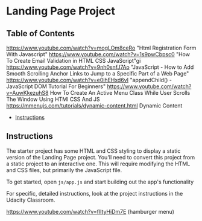 # Landing Page Project

## Table of Contents

https://www.youtube.com/watch?v=mogLOm8ceRo "Html Registration Form With Javascript"
https://www.youtube.com/watch?v=1s9pwCbpsc0 "How To Create Email Validation in HTML CSS JavaScript"gi
https://www.youtube.com/watch?v=9nh0snfJ7Ao "JavaScript - How to Add Smooth Scrolling Anchor Links to Jump to a Specific Part of a Web Page"
https://www.youtube.com/watch?v=e0ihEHxd6vI "appendChild() - JavaScript DOM Tutorial For Beginners"
https://www.youtube.com/watch?v=AuwKkezuhS8 How To Create An Active Menu Class While User Scrolls The Window Using HTMl CSS And JS
https://mmenujs.com/tutorials/dynamic-content.html Dynamic Content

- [Instructions](#instructions)

## Instructions

The starter project has some HTML and CSS styling to display a static version of the Landing Page project. You'll need to convert this project from a static project to an interactive one. This will require modifying the HTML and CSS files, but primarily the JavaScript file.

To get started, open `js/app.js` and start building out the app's functionality

For specific, detailed instructions, look at the project instructions in the Udacity Classroom.

https://www.youtube.com/watch?v=flItyHiDm7E (hamburger menu)
